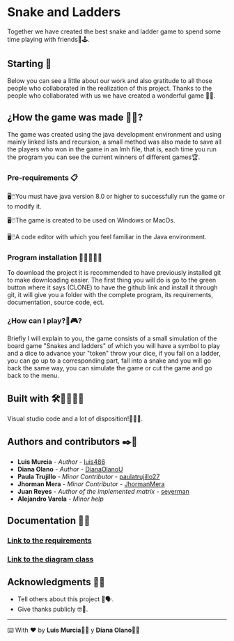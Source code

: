 # Snake and Ladders

Together we have created the best snake and ladder game to spend some time playing with friends🐍🕹.

## Starting 🚀

Below you can see a little about our work and also gratitude to all those people who collaborated in the realization of this project. Thanks to the people who collaborated with us we have created a wonderful game 🤝👫.

## ¿How the game was made 👀🤔?

The game was created using the java development environment and using mainly linked lists and recursion, a small method was also made to save all the players who won in the game in an lmh file, that is, each time you run the program you can see the current winners of different games🏆.

### Pre-requirements 📋

🖥🖱You must have java version 8.0 or higher to successfully run the game or to modify it.

🖥🖱The game is created to be used on Windows or MacOs.

🖥🖱A code editor with which you feel familiar in the Java environment.

### Program installation 👨‍💻👩‍💻🔐

To download the project it is recommended to have previously installed git to make downloading easier. The first thing you will do is go to the green button where it says (CLONE) to have the github link and install it through git, it will give you a folder with the complete program, its requirements, documentation, source code, ect.

### ¿How can I play?👾🎮?

Briefly I will explain to you, the game consists of a small simulation of the board game "Snakes and ladders" of which you will have a symbol to play and a dice to advance your "token" throw your dice, if you fall on a ladder, you can go up to a corresponding part, fall into a snake and you will go back the same way, you can simulate the game or cut the game and go back to the menu.

## Built with 🛠️👨‍💻👩‍💻

Visual studio code and a lot of disposition!🙌🤩🥳.

## Authors and contributors ✒️👥

* **Luis Murcia** - *Author* - [luis486](https://github.com/luis486)
* **Diana Olano** - *Author* - [DianaOlanoU](https://github.com/DianaOlanoU)
* **Paula Trujillo** - *Minor Contributor* - [paulatrujillo27](https://github.com/paulatrujillo27)
* **Jhorman Mera** - *Minor Contributor* - [JhormanMera](https://github.com/JhormanMera)
* **Juan Reyes** - *Author of the implemented matrix* - [seyerman](https://github.com/seyerman)
* **Alejandro Varela** - *Minor help*

## Documentation 📒📙

### [Link to the requirements](https://github.com/luis486/snake-and-ladders/blob/master/docs/Requirements%20TI2.pdf"PDF")

### [Link to the diagram class](https://github.com/luis486/snake-and-ladders/blob/master/docs/Class%20Diagram%20Snake%20and%20Ladders.jpg"JPG")

## Acknowledgments 🎁🥳

* Tell others about this project 📢🗣.
* Give thanks publicly 🤓🤳.



---
⌨️ With ❤️ by **Luis Murcia**👨‍💻 y **Diana Olano**👩‍💻
